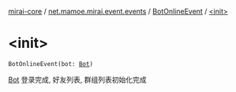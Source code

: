 [mirai-core](../../index.md) / [net.mamoe.mirai.event.events](../index.md) / [BotOnlineEvent](index.md) / [&lt;init&gt;](./-init-.md)

# &lt;init&gt;

`BotOnlineEvent(bot: `[`Bot`](../../net.mamoe.mirai/-bot/index.md)`)`

[Bot](../../net.mamoe.mirai/-bot/index.md) 登录完成, 好友列表, 群组列表初始化完成

